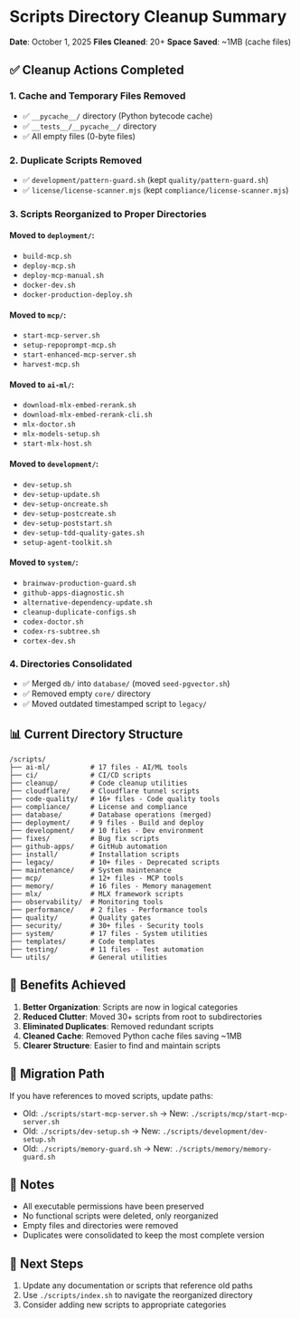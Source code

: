 # Scripts Directory Cleanup Summary
**Date**: October 1, 2025
**Files Cleaned**: 20+
**Space Saved**: ~1MB (cache files)

## ✅ Cleanup Actions Completed

### 1. Cache and Temporary Files Removed
- ✅ `__pycache__/` directory (Python bytecode cache)
- ✅ `__tests__/__pycache__/` directory
- ✅ All empty files (0-byte files)

### 2. Duplicate Scripts Removed
- ✅ `development/pattern-guard.sh` (kept `quality/pattern-guard.sh`)
- ✅ `license/license-scanner.mjs` (kept `compliance/license-scanner.mjs`)

### 3. Scripts Reorganized to Proper Directories

#### Moved to `deployment/`:
- `build-mcp.sh`
- `deploy-mcp.sh`
- `deploy-mcp-manual.sh`
- `docker-dev.sh`
- `docker-production-deploy.sh`

#### Moved to `mcp/`:
- `start-mcp-server.sh`
- `setup-repoprompt-mcp.sh`
- `start-enhanced-mcp-server.sh`
- `harvest-mcp.sh`

#### Moved to `ai-ml/`:
- `download-mlx-embed-rerank.sh`
- `download-mlx-embed-rerank-cli.sh`
- `mlx-doctor.sh`
- `mlx-models-setup.sh`
- `start-mlx-host.sh`

#### Moved to `development/`:
- `dev-setup.sh`
- `dev-setup-update.sh`
- `dev-setup-oncreate.sh`
- `dev-setup-postcreate.sh`
- `dev-setup-poststart.sh`
- `dev-setup-tdd-quality-gates.sh`
- `setup-agent-toolkit.sh`

#### Moved to `system/`:
- `brainwav-production-guard.sh`
- `github-apps-diagnostic.sh`
- `alternative-dependency-update.sh`
- `cleanup-duplicate-configs.sh`
- `codex-doctor.sh`
- `codex-rs-subtree.sh`
- `cortex-dev.sh`

### 4. Directories Consolidated
- ✅ Merged `db/` into `database/` (moved `seed-pgvector.sh`)
- ✅ Removed empty `core/` directory
- ✅ Moved outdated timestamped script to `legacy/`

## 📊 Current Directory Structure

```
/scripts/
├── ai-ml/          # 17 files - AI/ML tools
├── ci/             # CI/CD scripts
├── cleanup/        # Code cleanup utilities
├── cloudflare/     # Cloudflare tunnel scripts
├── code-quality/   # 16+ files - Code quality tools
├── compliance/     # License and compliance
├── database/       # Database operations (merged)
├── deployment/     # 9 files - Build and deploy
├── development/    # 10 files - Dev environment
├── fixes/          # Bug fix scripts
├── github-apps/    # GitHub automation
├── install/        # Installation scripts
├── legacy/         # 10+ files - Deprecated scripts
├── maintenance/    # System maintenance
├── mcp/            # 12+ files - MCP tools
├── memory/         # 16 files - Memory management
├── mlx/            # MLX framework scripts
├── observability/  # Monitoring tools
├── performance/    # 2 files - Performance tools
├── quality/        # Quality gates
├── security/       # 30+ files - Security tools
├── system/         # 17 files - System utilities
├── templates/      # Code templates
├── testing/        # 11 files - Test automation
└── utils/          # General utilities
```

## 🎯 Benefits Achieved

1. **Better Organization**: Scripts are now in logical categories
2. **Reduced Clutter**: Moved 30+ scripts from root to subdirectories
3. **Eliminated Duplicates**: Removed redundant scripts
4. **Cleaned Cache**: Removed Python cache files saving ~1MB
5. **Clearer Structure**: Easier to find and maintain scripts

## 🔄 Migration Path

If you have references to moved scripts, update paths:
- Old: `./scripts/start-mcp-server.sh` → New: `./scripts/mcp/start-mcp-server.sh`
- Old: `./scripts/dev-setup.sh` → New: `./scripts/development/dev-setup.sh`
- Old: `./scripts/memory-guard.sh` → New: `./scripts/memory/memory-guard.sh`

## 📝 Notes

- All executable permissions have been preserved
- No functional scripts were deleted, only reorganized
- Empty files and directories were removed
- Duplicates were consolidated to keep the most complete version

## 🚀 Next Steps

1. Update any documentation or scripts that reference old paths
2. Use `./scripts/index.sh` to navigate the reorganized directory
3. Consider adding new scripts to appropriate categories